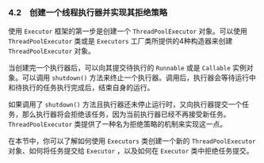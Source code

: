 ### 4.2　创建一个线程执行器并实现其拒绝策略

使用 `Executor` 框架的第一步是创建一个 `ThreadPoolExecutor` 对象。可以使用 `ThreadPoolExecutor` 类或是 `Executors` 工厂类所提供的4种构造器来创建 `ThreadPoolExecutor` 对象。

当创建完一个执行器后，可以向其提交待执行的 `Runnable` 或是 `Callable` 实例对象。可以调用 `shutdown()` 方法来终止一个执行器。调用后，执行器会等待运行中和待执行的任务执行完成后，结束自身的运行。

如果调用了 `shutdown()` 方法且执行器还未停止运行时，又向执行器提交一个任务，那么执行器将会拒绝该任务，因为当前执行器已经不再接受新任务。 `ThreadPoolExecutor` 类提供了一种名为拒绝策略的机制来实现这一点。

在本节中，你可以了解如何使用 `Executors` 类创建一个新的 `ThreadPoolExecutor` 对象、如何将任务提交给 `Executor` ，以及如何在 `Executor` 类中拒绝任务提交。

